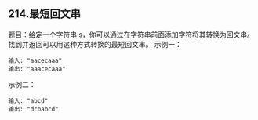 ## 214.最短回文串
题目：给定一个字符串 s，你可以通过在字符串前面添加字符将其转换为回文串。找到并返回可以用这种方式转换的最短回文串。
示例一：

```
输入: "aacecaaa"
输出: "aaacecaaa"
```

示例二：

```
输入: "abcd"
输出: "dcbabcd"
```



